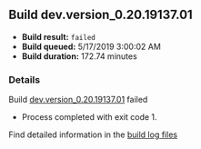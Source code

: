 ## Build dev.version_0.20.19137.01
- **Build result:** `failed`
- **Build queued:** 5/17/2019 3:00:02 AM
- **Build duration:** 172.74 minutes
### Details
Build [dev.version_0.20.19137.01](https://winappstudio.visualstudio.com/web/build.aspx?pcguid=a4ef43be-68ce-4195-a619-079b4d9834c2&builduri=vstfs%3a%2f%2f%2fBuild%2fBuild%2f27974) failed

+ Process completed with exit code 1.

Find detailed information in the [build log files](https://uwpctdiags.blob.core.windows.net/buildlogs/dev.version_0.20.19137.01_logs.zip)
